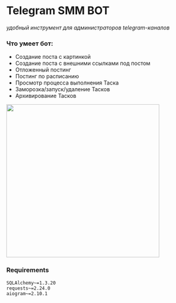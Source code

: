 # Telegram SMM BOT
_удобный инструмент для администраторов telegram-каналов_
### Что умеет бот:
- Создание поста с картинкой
- Создание поста с внешними ссылками под постом
- Отложенный постинг
- Постинг по расписанию
- Просмотр процесса выполнения Таска
- Заморозка/запуск/удаление Тасков
- Архивирование Тасков
<p><img src="views/view.gif" width=400></p>

### Requirements
```
SQLAlchemy~=1.3.20
requests~=2.24.0
aiogram~=2.10.1
```

